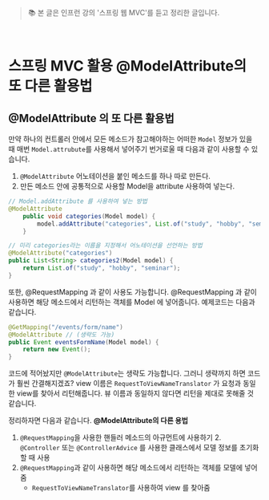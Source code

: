 > 📚 본 글은 인프런 강의 '스프링 웹 MVC'를 듣고 정리한 글입니다. 

<br>

# **스프링 MVC 활용 @ModelAttribute의 또 다른 활용법**

## **@ModelAttribute 의 또 다른 활용법**
만약 하나의 컨트롤러 안에서 모든 메소드가 참고해야하는 어떠한 `Model` 정보가 있을 때 매번 `Model.attrubute`를 사용해서 넣어주기 번거로울 때 다음과 같이 사용할 수 있습니다. 

1. `@ModelAttribute` 어노테이션을 붙인 메소드를 하나 따로 만든다. 
2. 만든 메소드 안에 공통적으로 사용할 Model을 attribute 사용하여 넣는다. 

```java
// Model.addAttribute 를 사용하여 넣는 방법
@ModelAttribute
    public void categories(Model model) {
        model.addAttribute("categories", List.of("study", "hobby", "seminar"));
    }

// 미리 categories라는 이름을 지정해서 어노테이션을 선언하는 방법
@ModelAttribute("categories")
public List<String> categories2(Model model) {
    return List.of("study", "hobby", "seminar");
}
```

또한, @RequestMapping 과 같이 사용도 가능합니다. @RequestMapping 과 같이 사용하면 해당 메소드에서 리턴하는 객체를 Model 에 넣어줍니다. 예제코드는 다음과 같습니다.

```java
@GetMapping("/events/form/name")
@ModelAttribute // (생략도 가능)
public Event eventsFormName(Model model) {
    return new Event();
}
```
코드에 적어놨지만 `@ModelAttribute`는 생략도 가능합니다. 그러니 생략까지 하면 코드가 훨씬 간결해지겠죠? 
view 이름은 `RequestToViewNameTranslator` 가 요청과 동일한 view를 찾아서 리턴해줍니다. 뷰 이름과 동일하지 않다면 리턴을 제대로 못해줄 것 같습니다. 


정리하자면 다음과 같습니다. 
**@ModelAttribute의 다른 용법**
1. `@RequestMapping`을 사용한 핸들러 메소드의 아규먼트에 사용하기
2.` @Controller` 또는 `@ControllerAdvice` 를 사용한 클래스에서 모델 정보를 초기화 할 때 사용
3. `@RequestMapping`과 같이 사용하면 해당 메소드에서 리턴하는 객체를 모델에 넣어줌
    * `RequestToViewNameTranslator`를 사용하여 view 를 찾아줌